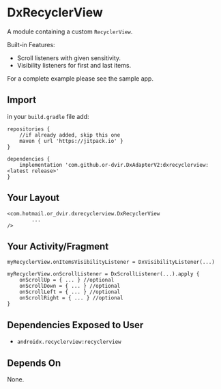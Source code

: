 # DxRecyclerView
A module containing a custom `RecyclerView`.

Built-in Features:
* Scroll listeners with given sensitivity.
* Visibility listeners for first and last items.

For a complete example please see the sample app.

## Import
in your `build.gradle` file add:

```
repositories {
    //if already added, skip this one
    maven { url 'https://jitpack.io' }
}

dependencies {
    implementation 'com.github.or-dvir.DxAdapterV2:dxrecyclerview:<latest release>'
}
```

## Your Layout
```
<com.hotmail.or_dvir.dxrecyclerview.DxRecyclerView
        ... 
/>
```

## Your Activity/Fragment

```
myRecyclerView.onItemsVisibilityListener = DxVisibilityListener(...)

myRecyclerView.onScrollListener = DxScrollListener(...).apply {
    onScrollUp = { ... } //optional
    onScrollDown = { ... } //optional
    onScrollLeft = { ... } //optional
    onScrollRight = { ... } //optional
}
```

## Dependencies Exposed to User
* `androidx.recyclerview:recyclerview`

## Depends On
None.